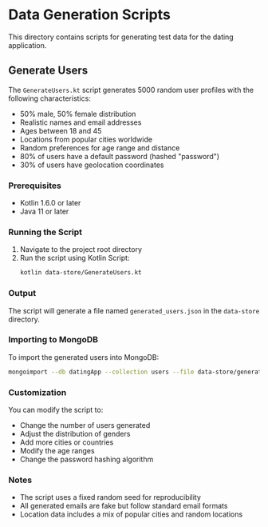 # Data Generation Scripts

This directory contains scripts for generating test data for the dating application.

## Generate Users

The `GenerateUsers.kt` script generates 5000 random user profiles with the following characteristics:

- 50% male, 50% female distribution
- Realistic names and email addresses
- Ages between 18 and 45
- Locations from popular cities worldwide
- Random preferences for age range and distance
- 80% of users have a default password (hashed "password")
- 30% of users have geolocation coordinates

### Prerequisites

- Kotlin 1.6.0 or later
- Java 11 or later

### Running the Script

1. Navigate to the project root directory
2. Run the script using Kotlin Script:
   ```bash
   kotlin data-store/GenerateUsers.kt
   ```

### Output

The script will generate a file named `generated_users.json` in the `data-store` directory.

### Importing to MongoDB

To import the generated users into MongoDB:

```bash
mongoimport --db datingApp --collection users --file data-store/generated_users.json --jsonArray
```

### Customization

You can modify the script to:
- Change the number of users generated
- Adjust the distribution of genders
- Add more cities or countries
- Modify the age ranges
- Change the password hashing algorithm

### Notes

- The script uses a fixed random seed for reproducibility
- All generated emails are fake but follow standard email formats
- Location data includes a mix of popular cities and random locations
